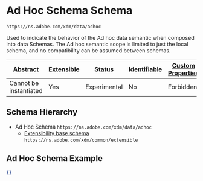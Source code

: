 
# Ad Hoc Schema Schema

```
https://ns.adobe.com/xdm/data/adhoc
```

Used to indicate the behavior of the Ad hoc data semantic when composed into data Schemas. The Ad hoc semantic scope is limited to just the local schema, and no compatibility can be assumed between schemas.

| [Abstract](../../abstract.md) | [Extensible](../../extensions.md) | [Status](../../status.md) | [Identifiable](../../id.md) | [Custom Properties](../../extensions.md) | [Additional Properties](../../extensions.md) | Defined In |
|-------------------------------|-----------------------------------|---------------------------|-----------------------------|------------------------------------------|----------------------------------------------|------------|
| Cannot be instantiated | Yes | Experimental | No | Forbidden | Permitted | [data/adhoc.schema.json](data/adhoc.schema.json) |
## Schema Hierarchy

* Ad Hoc Schema `https://ns.adobe.com/xdm/data/adhoc`
  * [Extensibility base schema](../common/extensible.schema.md) `https://ns.adobe.com/xdm/common/extensible`


## Ad Hoc Schema Example
```json
{}
```
